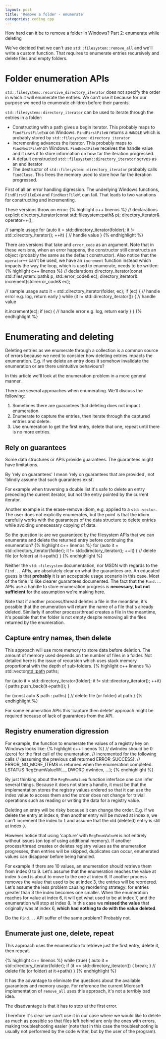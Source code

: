 ```yaml
---
layout: post
title: 'Remove a folder - enumerate'
categories: coding cpp
---
```


How hard can it be to remove a folder in Windows? Part 2: enumerate while
deleting


We've decided that we can't use `std::filesystem::remove_all` and we'll write a
custom function. That requires to enumerate entries recursively and delete
files and empty folders.


# Folder enumeration APIs

`std::filesystem::recursive_directory_iterator` does not specify the order in
which it will enumerate the entries. We can't use it because for our purpose we
need to enumerate children before their parents.

`std::filesystem::directory_iterator` can be used to iterate through the
entries in a folder:
- Constructing with a path gives a begin iterator. This probably maps to
  `FindFirstFileExW` on Windows. `FindFirstFileW` returns a `HANDLE` which is
  probably stored by `std::filesystem::directory_iterator`
- Incrementing advances the iterator. This probably maps to `FindNextFileW` on
  Windows. `FindNextFileW` receives the handle value and it uses it to store
  information on how far the iteration progressed.
- A default constructed `std::filesystem::directory_iterator` serves as an end
  iterator
- The destructor of `std::filesystem::directory_iterator` probably calls
  `FindClose`. This frees the memory used to store how far the iteration
  progressed.


First of all an error handling digression. The underlying Windows functions,
`FindFirstFileExW` and `FindNextFileW`, can fail. That leads to two variations
for constructing and incrementing.

These versions throw on error:
{% highlight c++ linenos %}
// declarations
explicit directory_iterator(const std::filesystem::path& p);
directory_iterator& operator++();

// sample usage
for (auto it = std::directory_iterator(folder);
     it != std::directory_iterator();
     ++it)
{
  // handle value
}
{% endhighlight %}

There are versions that take and `error_code` as an argument. Note that in
these versions, when an error happens, the constructor still constructs an
object (probably the same as the default constructor). Also notice that the
`operator++` can't be used, we have an `increment` function instead which
impacts the way the loop, which is used to enumerate, needs to be written:
{% highlight c++ linenos %}
// declarations
directory_iterator(const std::filesystem::path& p, std::error_code& ec);
directory_iterator& increment(std::error_code& ec);

// sample usage
auto it = std::directory_iterator(folder, ec);
if (ec)
{
  // handle error e.g. log, return early
}
while (it != std::directory_iterator())
{
  // handle value

  it.increment(ec);
  if (ec)
  {
    // handle error e.g. log, return early
  }
}
{% endhighlight %}


# Enumerating and deleting

Deleting entries as we enumerate through a collection is a common source of
errors because we need to consider how deleting entries impacts the enumeration.
E.g. if we delete an entry does it somehow invalidate the enumeration or are
there unintuitive behaviours?

In this article we'll look at the enumeration problem in a more general manner.

There are several approaches when enumerating. We'll discuss the following:

1. Sometimes there are guarantees that deleting does not impact enumeration.
2. Enumerate to capture the entries, then iterate through the captured entries
and delete.
3. Use enumeration to get the first entry, delete that one, repeat until there
is no more entries.


## Rely on guarantees

Some data structures or APIs provide guarantees. The guarantees might have
limitations.

By 'rely on guarantees' I mean 'rely on guarantees that are provided', not
'blindly assume that such guarantees exist'.

For example when traversing a double list it's safe to delete an entry
preceding the current iterator, but not the entry pointed by the current
iterator.

Another example is the erase-remove idiom, e.g. applied to a `std::vector`. The
user does not explicitly enumerates, but the point is that the idiom carefully
works with the guarantees of the data structure to delete entries while
avoiding unnecessary copying of data.

So the question is: are we guaranteed by the filesystem APIs that we can
enumerate and delete the returned entry before continuing the enumeration?
{% highlight c++ linenos %}
for (auto it = std::directory_iterator(folder);
     it != std::directory_iterator();
     ++it)
{
  // delete file (or folder) at it->path()
}
{% endhighlight %}

Neither the `std::filesystem` documentation, nor MSDN with regards to the
`Find...` APIs, are absolutely clear on what the guarantees are. An educated
guess is that **probably** it is an acceptable usage scenario in this case.
Most of the time I'd like clearer guarantees documented. The fact that the
`Find...` APIs use a handle to store enumeration progress is **necessary, but
not sufficient** for the assumption we're making here.

Note that if another process/thread deletes a file in the meantime, it's
possible that the enumeration will return the name of a file that's already
deleted. Similarly if another process/thread creates a file in the meantime,
it's possible that the folder is not empty despite removing all the files
returned by the enumeration.


## Capture entry names, then delete

This approach will use more memory to store data before deletion. The amount
of memory used depends on the number of files in a folder. Not detailed here is
the issue of recursion which uses stack memory proportional with the depth of
sub-folders.
{% highlight c++ linenos %}
std::vector<std::path> paths;

for (auto it = std::directory_iterator(folder);
     it != std::directory_iterator();
     ++it)
{
  paths.push_back(it->path());
}

for (const auto & path : paths)
{
  // delete file (or folder) at path
}
{% endhighlight %}


For some enumeration APIs this 'capture then delete' approach might be required
because of lack of guarantees from the API.


## Registry enumeration digression

For example, the function to enumerate the values of a registry key on Windows
looks like:
{% highlight c++ linenos %}
// dwIndex should be 0 (zero) for the first call of the enumeration,
// incremented for the following calls
// (assuming the previous call returned ERROR_SUCCESS).
// ERROR_NO_MORE_ITEMS is returned when the enumeration completed.
LSTATUS RegEnumValueW(..., DWORD dwIndex, ...);
{% endhighlight %}

By just thinking about the `RegEnumValueW` function interface one can infer
several things.  Because it does not store a handle, it must be that the
implementation stores the registry values ordered so that it can use the index
value to access them and the order does not change for trivial operations such
as reading or writing the data for a registry value.

Deleting an entry will be risky because it can change the order. E.g. if we
delete the entry at index `0`, then another entry will be moved at index `0`,
we can't increment the index to `1` and assume that the old (deleted) entry is
still at index `0`.

However notice that using 'capture' with `RegEnumValueW` is not entirely
without issues (on top of using additional memory). If another process/thread
creates or deletes registry values as the enumeration progresses, then entries
will be skipped, duplicates can occur, enumerated values can disappear before
being handled.

For example if there are 10 values, an enumeration should retrieve them from
index 0 to 9. Let's assume that the enumeration reaches the value at index 5
and is about to move to the one at index 6. If another process removes the
value that used to be at index 3, the entries will be reordered. Let's assume
the less problem causing reordering strategy: for entries greater than 3 the
index becomes one smaller. When the enumeration reaches for value at index 6,
it will get what used to be at index 7, and the enumeration will stop at index 8.
In this case we **missed the value** that originally was at index 6, **which had
nothing to do with the value deleted**.

Do the `Find...` API suffer of the same problem? Probably not.


## Enumerate just one, delete, repeat

This approach uses the enumeration to retrieve just the first entry, delete it,
then repeat.

{% highlight c++ linenos %}
while (true)
{
  auto it = std::directory_iterator(folder);
  if (it == std::directory_iterator())
  {
    break;
  }
  // delete file (or folder) at it->path()
}
{% endhighlight %}

It has the advantage to eliminate the questions about the available guarantees
and memory usage. For reference the current Microsoft implementation of
`remove_all` uses this approach, it's not a terribly bad idea.

The disadvantage is that it has to stop at the first error.

Therefore it's clear we can't use it in our case where we would like to delete
as much as possible so that files left behind are only the ones with errors,
making troubleshooting easier (note that in this case the troubleshooting is
usually not performed by the code writer, but by the user of the program).

